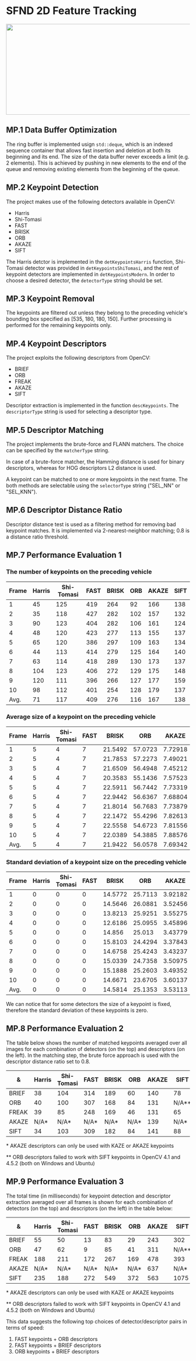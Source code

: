 # SFND 2D Feature Tracking

<img src="images/keypoints.png" width="820" height="248" />

## MP.1 Data Buffer Optimization

The ring buffer is implemented usign `std::deque`, which is an indexed sequence container that allows fast insertion and deletion at both its beginning and its end. The size of the data buffer never exceeds a limit (e.g. 2 elements). This is achieved by pushing in new elements to the end of the queue and removing existing elements from the beginning of the queue.

## MP.2 Keypoint Detection

The project makes use of the following detectors available in OpenCV:
* Harris
* Shi-Tomasi
* FAST 
* BRISK 
* ORB
* AKAZE
* SIFT 

The Harris detctor is implemented in the `detKeypointsHarris` function, Shi-Tomasi detector was provided in `detKeypointsShiTomasi`, and the rest of keypoint detectors are implemented in `detKeypointsModern`. In order to choose a desired detector, the `detectorType` string should be set.

## MP.3 Keypoint Removal

The keypoints are filtered out unless they belong to the preceding vehicle's bounding box specified as [535, 180, 180, 150]. Further processing is performed for the remaining keypoints only.

## MP.4 Keypoint Descriptors

The project exploits the following descriptors from OpenCV:
* BRIEF 
* ORB 
* FREAK
* AKAZE 
* SIFT 

Descriptor extraction is implemented in the function `descKeypoints`. The `descriptorType` string is used for selecting a descriptor type.

## MP.5 Descriptor Matching

The project implements the brute-force and FLANN matchers. The choice can be specified by the `matcherType` string. 

In case of a brute-force matcher, the Hamming distance is used for binary descriptors, whereas for HOG descriptors L2 distance is used.

A keypoint can be matched to one or more keypoints in the next frame. The both methods are selectable using the `selectorType` string ("SEL_NN" or "SEL_KNN").

## MP.6 Descriptor Distance Ratio

Descriptor distance test is used as a filtering method for removing bad keypoint matches. It is implemented via 2-nearest-neighbor matching; 0.8 is a distance ratio threshold. 

## MP.7 Performance Evaluation 1

### The number of keypoints on the preceding vehicle 

Frame   | Harris    | Shi-Tomasi    | FAST  | BRISK | ORB   | AKAZE | SIFT  |
---     |-------    |---            | ---   | ---   | ---   | ---   | ----  |
1       |  45       | 125           | 419   | 264   |  92   | 166   | 138   |
2       |  35       | 118           | 427   | 282   | 102   | 157   | 132   |
3       |  90       | 123           | 404   | 282   | 106   | 161   | 124   |
4       |  48       | 120           | 423   | 277   | 113   | 155   | 137   |
5       |  65       | 120           | 386   | 297   | 109   | 163   | 134   |
6       |  44       | 113           | 414   | 279   | 125   | 164   | 140   |
7       |  63       | 114           | 418   | 289   | 130   | 173   | 137   |
8       |  104      | 123           | 406   | 272   | 129   | 175   | 148   |
9       |  120      | 111           | 396   | 266   | 127   | 177   | 159   |
10      |  98       | 112           | 401   | 254   | 128   | 179   | 137   |
Avg.    |  71       | 117           | 409   | 276   | 116   | 167   | 138   |


### Average size of a keypoint on the preceding vehicle

Frame   | Harris    | Shi-Tomasi    | FAST  | BRISK | ORB   | AKAZE | SIFT  |
---     |-------    |---            | ---   | ---   | ---   | ---   | ----  |
1       | 5         | 4             | 7     |21.5492|57.0723|7.72918|4.98471|
2       | 5         | 4             | 7     |21.7853|57.2273|7.49021|5.0898 |
3       | 5         | 4             | 7     |21.6509|56.4948|7.45212|4.93927|
4       | 5         | 4             | 7     |20.3583|55.1436|7.57523|4.73122|
5       | 5         | 4             | 7     |22.5911|56.7442|7.73319|4.71959|
6       | 5         | 4             | 7     |22.9442|56.6367|7.68804|4.68397|
7       | 5         | 4             | 7     |21.8014|56.7683|7.73879|5.40797|
8       | 5         | 4             | 7     |22.1472|55.4296|7.82613|4.62187|
9       | 5         | 4             | 7     |22.5558|54.6723|7.81556|5.51997|
10      | 5         | 4             | 7     |22.0389|54.3885|7.88576|5.6251 |
Avg.    | 5         | 4             | 7     |21.9422|56.0578|7.69342|5.03235|

### Standard deviation of a keypoint size on the preceding vehicle

Frame   | Harris    | Shi-Tomasi    | FAST  | BRISK | ORB   | AKAZE | SIFT  |
---     |-------    |---            | ---   | ---   | ---   | ---   | ----  |
1       |  0        | 0             |  0    |14.5772|25.7113|3.92182|5.92971|
2       |  0        | 0             |  0    |14.5646|26.0881|3.52456|6.17299|
3       |  0        | 0             |  0    |13.8213|25.9251|3.55275|6.02017|
4       |  0        | 0             |  0    |12.6186|25.0955|3.45896|5.24027|
5       |  0        | 0             |  0    |14.856 |25.013 |3.43779|5.51047|
6       |  0        | 0             |  0    |15.8103|24.4294|3.37843|5.57652|
7       |  0        | 0             |  0    |14.6758|25.4243|3.43237|6.51365|
8       |  0        | 0             |  0    |15.0339|24.7358|3.50975|5.14347|
9       |  0        | 0             |  0    |15.1888|25.2603|3.49352|6.67002|
10      |  0        | 0             |  0    |14.6671|23.6705|3.60137|6.68117|
Avg.    |  0        | 0             |  0    |14.5814|25.1353|3.53113|5.94584|

We can notice that for some detectors the size of a keypoint is fixed, therefore the standard deviation of these keypoints is zero.

## MP.8 Performance Evaluation 2

The table below shows the number of matched keypoints averaged over all images for each combination of detectors (on the top) and descriptors (on the left). In the matching step, the brute force approach is used with the descriptor distance ratio set to 0.8.

&       | Harris    | Shi-Tomasi    | FAST  | BRISK | ORB   | AKAZE | SIFT  |
---     |-------    |---            | ---   | ---   | ---   | ---   | ----  |
BRIEF   |  38       |  104          | 314   |  189  | 60    | 140   | 78    |
ORB     |  40       |  100          | 307   |  168  | 84    | 131   | N/A** |
FREAK   |  39       |  85           | 248   |  169  | 46    | 131   | 65    |
AKAZE   |  N/A*     |  N/A*         | N/A*  | N/A*  | N/A*  | 139   | N/A*  |
SIFT    |  34       |  103          | 309   | 182   | 84    | 141   | 88    |

\* AKAZE descriptors can only be used with KAZE or AKAZE keypoints

\** ORB descriptors failed to work with SIFT keypoints in OpenCV 4.1 and 4.5.2 (both on Windows and Ubuntu)


## MP.9 Performance Evaluation 3

The total time (in milliseconds) for keypoint detection and descriptor extraction averaged over all frames is shown for each combination of detectors (on the top) and descriptors (on the left) in the table below:

  &     | Harris    | Shi-Tomasi    | FAST  | BRISK | ORB   | AKAZE | SIFT  |
---     |-------    |---            | ---   | ---   | ---   | ---   | ----  |
BRIEF   |  55       | 50            | 13    | 83    | 29    | 243   | 302   |
ORB     |  47       | 62            | 9     | 85    | 41    | 311   | N/A** |
FREAK   |  188      | 211           | 172   | 267   | 169   | 478   | 393   |
AKAZE   |  N/A*     | N/A*          | N/A*  | N/A*  | N/A*  | 637   | N/A*  |
SIFT    |  235      | 188           | 272   | 549   | 372   | 563   | 1075  |

\* AKAZE descriptors can only be used with KAZE or AKAZE keypoints

\** ORB descriptors failed to work with SIFT keypoints in OpenCV 4.1 and 4.5.2 (both on Windows and Ubuntu)


This data suggests the following top choices of detector/descriptor pairs in terms of speed:
1. FAST keypoints + ORB descriptors
2. FAST keypoints + BRIEF descriptors
3. ORB keypoints + BRIEF descriptors
